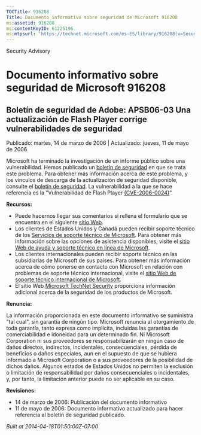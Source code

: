 ```yaml
---
TOCTitle: 916208
Title: Documento informativo sobre seguridad de Microsoft 916208
ms:assetid: 916208
ms:contentKeyID: 61225196
ms:mtpsurl: 'https://technet.microsoft.com/es-ES/library/916208(v=Security.10)'
---
```


Security Advisory

Documento informativo sobre seguridad de Microsoft 916208
=========================================================

Boletín de seguridad de Adobe: APSB06-03 Una actualización de Flash Player corrige vulnerabilidades de seguridad
----------------------------------------------------------------------------------------------------------------

Publicado: martes, 14 de marzo de 2006 | Actualizado: jueves, 11 de mayo de 2006

Microsoft ha terminado la investigación de un informe público sobre una vulnerabilidad. Hemos publicado un [boletín de seguridad](http://www.microsoft.com/spain/technet/seguridad/boletines/ms06-020-it.mspx) en que se trata este problema. Para obtener más información acerca de este problema, y los vínculos de descarga de la actualización de seguridad disponible, consulte el [boletín de seguridad](http://www.microsoft.com/spain/technet/seguridad/boletines/ms06-020-it.mspx). La vulnerabilidad a la que se hace referencia es la "Vulnerabilidad de Flash Player [(CVE-2006-0024)](http://www.cve.mitre.org/cgi-bin/cvename.cgi?name=cve-2006-0024)”.

**Recursos:**

-   Puede hacernos llegar sus comentarios si rellena el formulario que se encuentra en el siguiente [sitio Web](https://support.microsoft.com/common/survey.aspx?scid=sw;en;1257&amp;showpage=1&amp;ws=technet&amp;sd=tech).
-   Los clientes de Estados Unidos y Canadá pueden recibir soporte técnico de los [Servicios de soporte técnico de Microsoft](http://support.microsoft.com/default.aspx?scid=fh;es-es;incidentsubmit). Para obtener más información sobre las opciones de asistencia disponibles, visite el [sitio Web de ayuda y soporte técnico en línea de Microsoft](http://support.microsoft.com/).
-   Los clientes internacionales pueden recibir soporte técnico en las subsidiarias de Microsoft de sus países. Para obtener más información acerca de cómo ponerse en contacto con Microsoft en relación con problemas de soporte técnico internacional, visite el [sitio Web de soporte técnico internacional de Microsoft](http://go.microsoft.com/fwlink/?linkid=21155).
-   El sitio Web [Microsoft TechNet Security](http://www.microsoft.com/spain/technet/seguridad/default.asp) proporciona información adicional acerca de la seguridad de los productos de Microsoft.

**Renuncia:**

La información proporcionada en este documento informativo se suministra "tal cual", sin garantía de ningún tipo. Microsoft renuncia al otorgamiento de toda garantía, tanto expresa como implícita, incluidas las garantías de comerciabilidad e idoneidad para un determinado fin. Ni Microsoft Corporation ni sus proveedores se responsabilizarán en ningún caso de daños directos, indirectos, incidentales, consecuenciales, pérdida de beneficios o daños especiales, aun en el supuesto de que se hubiera informado a Microsoft Corporation o a sus proveedores de la posibilidad de dichos daños. Algunos estados de Estados Unidos no permiten la exclusión o limitación de responsabilidad por daños consecuenciales o incidentales, y, por tanto, la limitación anterior puede no ser aplicable en su caso.

**Revisiones:**

-   14 de marzo de 2006: Publicación del documento informativo
-   11 de mayo de 2006: Documento informativo actualizado para hacer referencia al boletín de seguridad publicado.

*Built at 2014-04-18T01:50:00Z-07:00*
